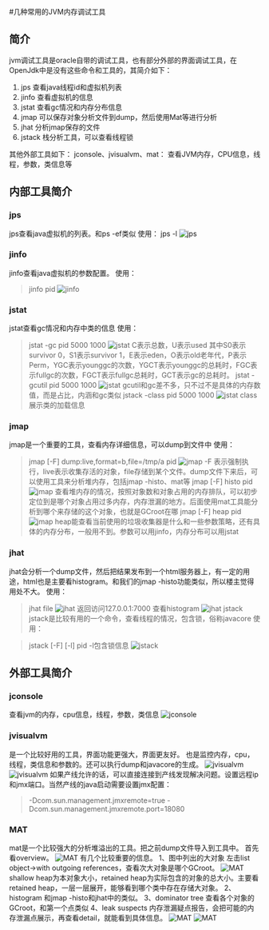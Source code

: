 #几种常用的JVM内存调试工具
## 简介
jvm调试工具是oracle自带的调试工具，也有部分外部的界面调试工具，在OpenJdk中是没有这些命令和工具的，其简介如下：
1. jps 查看java线程id和虚拟机列表
2. jinfo 查看虚拟机的信息
3. jstat 查看gc情况和内存分布信息
4. jmap 可以保存对象分析文件到dump，然后使用Mat等进行分析
5. jhat 分析jmap保存的文件
6. jstack 栈分析工具，可以查看线程锁

其他外部工具如下：
jconsole、jvisualvm、mat： 查看JVM内存，CPU信息，线程，参数，类信息等
## 内部工具简介
### jps
jps查看java虚拟机的列表。和ps -ef类似 
使用：
jps -l 
![jps](https://img-blog.csdn.net/20180913172423227?watermark/2/text/aHR0cHM6Ly9ibG9nLmNzZG4ubmV0L2Rlbmdhbm1pbmcxMjE0/font/5a6L5L2T/fontsize/400/fill/I0JBQkFCMA==/dissolve/70)
### jinfo
jinfo查看java虚拟机的参数配置。 
使用：
> jinfo pid
![jinfo](https://img-blog.csdn.net/20180913172615598?watermark/2/text/aHR0cHM6Ly9ibG9nLmNzZG4ubmV0L2Rlbmdhbm1pbmcxMjE0/font/5a6L5L2T/fontsize/400/fill/I0JBQkFCMA==/dissolve/70)
### jstat
jstat查看gc情况和内存中类的信息 
使用：
> jstat -gc pid 5000 1000 
![jstat](https://img-blog.csdn.net/20180913172921619?watermark/2/text/aHR0cHM6Ly9ibG9nLmNzZG4ubmV0L2Rlbmdhbm1pbmcxMjE0/font/5a6L5L2T/fontsize/400/fill/I0JBQkFCMA==/dissolve/70)
C表示总数，U表示used 
其中S0表示survivor 0，S1表示survivor 1，E表示eden，O表示old老年代，P表示Perm，YGC表示younggc的次数，YGCT表示younggc的总耗时，FGC表示fullgc的次数，FGCT表示fullgc总耗时，GCT表示gc的总耗时。
> jstat -gcutil pid 5000 1000 
![jstat](https://img-blog.csdn.net/2018091317344633?watermark/2/text/aHR0cHM6Ly9ibG9nLmNzZG4ubmV0L2Rlbmdhbm1pbmcxMjE0/font/5a6L5L2T/fontsize/400/fill/I0JBQkFCMA==/dissolve/70)
gcutil和gc差不多，只不过不是具体的内存数值，而是占比，内涵和gc类似
> jstack -class pid 5000 1000 
![jstat](https://img-blog.csdn.net/20180913173601912?watermark/2/text/aHR0cHM6Ly9ibG9nLmNzZG4ubmV0L2Rlbmdhbm1pbmcxMjE0/font/5a6L5L2T/fontsize/400/fill/I0JBQkFCMA==/dissolve/70)
class展示类的加载信息
### jmap
jmap是一个重要的工具，查看内存详细信息，可以dump到文件中 
使用：
> jmap [-F] dump:live,format=b,file=/tmp/a pid 
![jmap](https://img-blog.csdn.net/20180913173852330?watermark/2/text/aHR0cHM6Ly9ibG9nLmNzZG4ubmV0L2Rlbmdhbm1pbmcxMjE0/font/5a6L5L2T/fontsize/400/fill/I0JBQkFCMA==/dissolve/70)
-F 表示强制执行，live表示收集存活的对象，file存储到某个文件。dump文件下来后，可以使用工具来分析堆内存，包括jmap -histo、mat等
> jmap [-F] histo pid 
![jmap](https://img-blog.csdn.net/20180913174128525?watermark/2/text/aHR0cHM6Ly9ibG9nLmNzZG4ubmV0L2Rlbmdhbm1pbmcxMjE0/font/5a6L5L2T/fontsize/400/fill/I0JBQkFCMA==/dissolve/70)
查看堆内存的情况，按照对象数和对象占用的内存排队，可以初步定位到是哪个对象占用过多内存，内存泄漏的地方。后面使用mat工具能分析到哪个来存储的这个对象，也就是GCroot在哪
> jmap [-F] heap pid 
![jmap](https://img-blog.csdn.net/2018091317444960?watermark/2/text/aHR0cHM6Ly9ibG9nLmNzZG4ubmV0L2Rlbmdhbm1pbmcxMjE0/font/5a6L5L2T/fontsize/400/fill/I0JBQkFCMA==/dissolve/70)
heap能查看当前使用的垃圾收集器是什么和一些参数策略，还有具体的内存分布，一般用不到。参数可以用jinfo，内存分布可以用jstat
### jhat
jhat会分析一个dump文件，然后把结果发布到一个html服务器上，有一定的用途，html也是主要看histogram。和我们的jmap -histo功能类似，所以楼主觉得用处不大。 
使用：

> jhat file 
![jhat](https://img-blog.csdn.net/20180913174838275?watermark/2/text/aHR0cHM6Ly9ibG9nLmNzZG4ubmV0L2Rlbmdhbm1pbmcxMjE0/font/5a6L5L2T/fontsize/400/fill/I0JBQkFCMA==/dissolve/70)
返回访问127.0.0.1:7000 查看histogram 
![jhat](https://img-blog.csdn.net/20180913174947102?watermark/2/text/aHR0cHM6Ly9ibG9nLmNzZG4ubmV0L2Rlbmdhbm1pbmcxMjE0/font/5a6L5L2T/fontsize/400/fill/I0JBQkFCMA==/dissolve/70)
jstack
jstack是比较有用的一个命令，查看线程的情况，包含锁，俗称javacore 
使用：

> jstack [-F] [-l] pid 
> -l包含锁信息
![jstack](https://img-blog.csdn.net/20180913175336280?watermark/2/text/aHR0cHM6Ly9ibG9nLmNzZG4ubmV0L2Rlbmdhbm1pbmcxMjE0/font/5a6L5L2T/fontsize/400/fill/I0JBQkFCMA==/dissolve/70)
## 外部工具简介
### jconsole
查看jvm的内存，cpu信息，线程，参数，类信息
![jconsole](https://img-blog.csdn.net/20180913175705590?watermark/2/text/aHR0cHM6Ly9ibG9nLmNzZG4ubmV0L2Rlbmdhbm1pbmcxMjE0/font/5a6L5L2T/fontsize/400/fill/I0JBQkFCMA==/dissolve/70)
### jvisualvm
是一个比较好用的工具，界面功能更强大，界面更友好。 
也是监控内存，cpu，线程，类信息和参数的。还可以执行dump和javacore的生成。
![jvisualvm](https://img-blog.csdn.net/20180913175925137?watermark/2/text/aHR0cHM6Ly9ibG9nLmNzZG4ubmV0L2Rlbmdhbm1pbmcxMjE0/font/5a6L5L2T/fontsize/400/fill/I0JBQkFCMA==/dissolve/70)
![jvisualvm](https://img-blog.csdn.net/20180913180004194?watermark/2/text/aHR0cHM6Ly9ibG9nLmNzZG4ubmV0L2Rlbmdhbm1pbmcxMjE0/font/5a6L5L2T/fontsize/400/fill/I0JBQkFCMA==/dissolve/70)
如果产线允许的话，可以直接连接到产线发现解决问题。设置远程ip和jmx端口。当然产线的java启动需要设置jmx配置：

> -Dcom.sun.management.jmxremote=true 
> -Dcom.sun.management.jmxremote.port=18080
### MAT
mat是一个比较强大的分析堆溢出的工具。把之前dump文件导入到工具中。 
首先看overview。
![MAT](https://img-blog.csdn.net/20180913180923481?watermark/2/text/aHR0cHM6Ly9ibG9nLmNzZG4ubmV0L2Rlbmdhbm1pbmcxMjE0/font/5a6L5L2T/fontsize/400/fill/I0JBQkFCMA==/dissolve/70)
有几个比较重要的信息。 
1、图中列出的大对象 
左击list object->with outgoing references，查看次大对象是哪个GCroot。 
![MAT](https://img-blog.csdn.net/20180913181556416?watermark/2/text/aHR0cHM6Ly9ibG9nLmNzZG4ubmV0L2Rlbmdhbm1pbmcxMjE0/font/5a6L5L2T/fontsize/400/fill/I0JBQkFCMA==/dissolve/70)
shallow heap为本对象大小，retained heap为实际包含的对象的总大小。主要看retained heap，一层一层展开，能够看到哪个类中存在存储大对象。 
2、histogram 
和jmap -histo和jhat中的类似。 
3、dominator tree 
查看各个对象的GCroot，和第一个点类似 
4、leak suspects 
内存泄漏疑点报告，会把可能的内存泄漏点展示，再查看detail，就能看到具体信息。 
![MAT](https://img-blog.csdn.net/20180913182146897?watermark/2/text/aHR0cHM6Ly9ibG9nLmNzZG4ubmV0L2Rlbmdhbm1pbmcxMjE0/font/5a6L5L2T/fontsize/400/fill/I0JBQkFCMA==/dissolve/70)
![MAT](https://img-blog.csdn.net/20180913182132395?watermark/2/text/aHR0cHM6Ly9ibG9nLmNzZG4ubmV0L2Rlbmdhbm1pbmcxMjE0/font/5a6L5L2T/fontsize/400/fill/I0JBQkFCMA==/dissolve/70)
